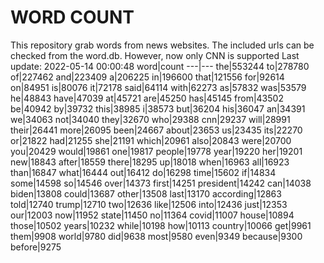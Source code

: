 # WORD COUNT
This repository grab words from news websites. The included urls can be checked from the word.db.
However, now only CNN is supported
Last update: 2022-05-14 00:00:48
word|count
---|---
the|553244
to|278780
of|227462
and|223409
a|206225
in|196600
that|121556
for|92614
on|84951
is|80076
it|72178
said|64114
with|62273
as|57832
was|53579
he|48843
have|47039
at|45721
are|45250
has|45145
from|43502
be|40942
by|39732
this|38985
i|38573
but|36204
his|36047
an|34391
we|34063
not|34040
they|32670
who|29388
cnn|29237
will|28991
their|26441
more|26095
been|24667
about|23653
us|23435
its|22270
or|21822
had|21255
she|21191
which|20961
also|20843
were|20700
you|20429
would|19861
one|19817
people|19778
year|19220
her|19201
new|18843
after|18559
there|18295
up|18018
when|16963
all|16923
than|16847
what|16444
out|16412
do|16298
time|15602
if|14834
some|14598
so|14546
over|14373
first|14251
president|14242
can|14038
biden|13808
could|13687
other|13508
last|13170
according|12863
told|12740
trump|12710
two|12636
like|12506
into|12436
just|12353
our|12003
now|11952
state|11450
no|11364
covid|11007
house|10894
those|10502
years|10232
while|10198
how|10113
country|10066
get|9961
them|9908
world|9780
did|9638
most|9580
even|9349
because|9300
before|9275
